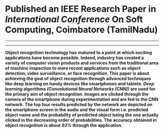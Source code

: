 # Published an IEEE Research Paper in *International Conference* On Soft Computing, Coimbatore (TamilNadu)
-----
----- 
**Object recognition technology has matured to a point at which exciting applications have become possible. Indeed, industry has created a variety of computer vision products and services from the traditional area of machine inspection to more recent applications such as object detection, video surveillance, or face recognition. This paper is about achieving the goal of object recognition through advanced techniques like deep learning on handy devices like smartphones and tablets. *Deep learning* algorithms *(Convolutional Neural Networks (CNN))* are used for the primary aim of object recognition.
Images are clicked through the camera of the smartphone during experimentation and are fed to the CNN network. The top four results predicted by the network are depicted on the smartphone screen in the audio and the visual form i.e. predicted object name and the probability of predicted object being the one actually clicked in the decreasing order of probabilities. The accuracy obtained in object recognition is about *93%* through the application.**
